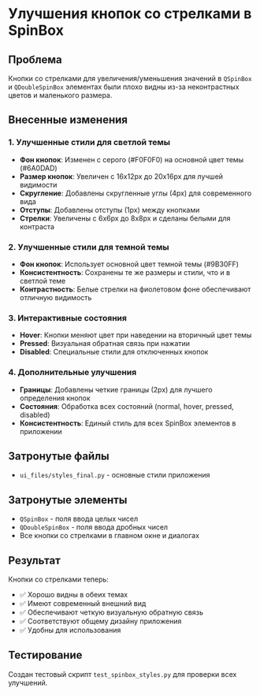 # Улучшения кнопок со стрелками в SpinBox

## Проблема
Кнопки со стрелками для увеличения/уменьшения значений в `QSpinBox` и `QDoubleSpinBox` элементах были плохо видны из-за неконтрастных цветов и маленького размера.

## Внесенные изменения

### 1. Улучшенные стили для светлой темы
- **Фон кнопок**: Изменен с серого (#F0F0F0) на основной цвет темы (#6A0DAD)
- **Размер кнопок**: Увеличен с 16x12px до 20x16px для лучшей видимости
- **Скругление**: Добавлены скругленные углы (4px) для современного вида
- **Отступы**: Добавлены отступы (1px) между кнопками
- **Стрелки**: Увеличены с 6x6px до 8x8px и сделаны белыми для контраста

### 2. Улучшенные стили для темной темы
- **Фон кнопок**: Использует основной цвет темной темы (#9B30FF)
- **Консистентность**: Сохранены те же размеры и стили, что и в светлой теме
- **Контрастность**: Белые стрелки на фиолетовом фоне обеспечивают отличную видимость

### 3. Интерактивные состояния
- **Hover**: Кнопки меняют цвет при наведении на вторичный цвет темы
- **Pressed**: Визуальная обратная связь при нажатии
- **Disabled**: Специальные стили для отключенных кнопок

### 4. Дополнительные улучшения
- **Границы**: Добавлены четкие границы (2px) для лучшего определения кнопок
- **Состояния**: Обработка всех состояний (normal, hover, pressed, disabled)
- **Консистентность**: Единый стиль для всех SpinBox элементов в приложении

## Затронутые файлы
- `ui_files/styles_final.py` - основные стили приложения

## Затронутые элементы
- `QSpinBox` - поля ввода целых чисел
- `QDoubleSpinBox` - поля ввода дробных чисел
- Все кнопки со стрелками в главном окне и диалогах

## Результат
Кнопки со стрелками теперь:
- ✅ Хорошо видны в обеих темах
- ✅ Имеют современный внешний вид
- ✅ Обеспечивают четкую визуальную обратную связь
- ✅ Соответствуют общему дизайну приложения
- ✅ Удобны для использования

## Тестирование
Создан тестовый скрипт `test_spinbox_styles.py` для проверки всех улучшений.
